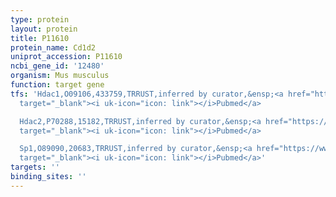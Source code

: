 ```yaml
---
type: protein
layout: protein
title: P11610
protein_name: Cd1d2
uniprot_accession: P11610
ncbi_gene_id: '12480'
organism: Mus musculus
function: target gene
tfs: 'Hdac1,O09106,433759,TRRUST,inferred by curator,&ensp;<a href="https://www.ncbi.nlm.nih.gov/pubmed/?term=22419072%5Buid%5D"
  target="_blank"><i uk-icon="icon: link"></i>Pubmed</a>

  Hdac2,P70288,15182,TRRUST,inferred by curator,&ensp;<a href="https://www.ncbi.nlm.nih.gov/pubmed/?term=22419072%5Buid%5D"
  target="_blank"><i uk-icon="icon: link"></i>Pubmed</a>

  Sp1,O89090,20683,TRRUST,inferred by curator,&ensp;<a href="https://www.ncbi.nlm.nih.gov/pubmed/?term=22419072%5Buid%5D"
  target="_blank"><i uk-icon="icon: link"></i>Pubmed</a>'
targets: ''
binding_sites: ''
---
```

